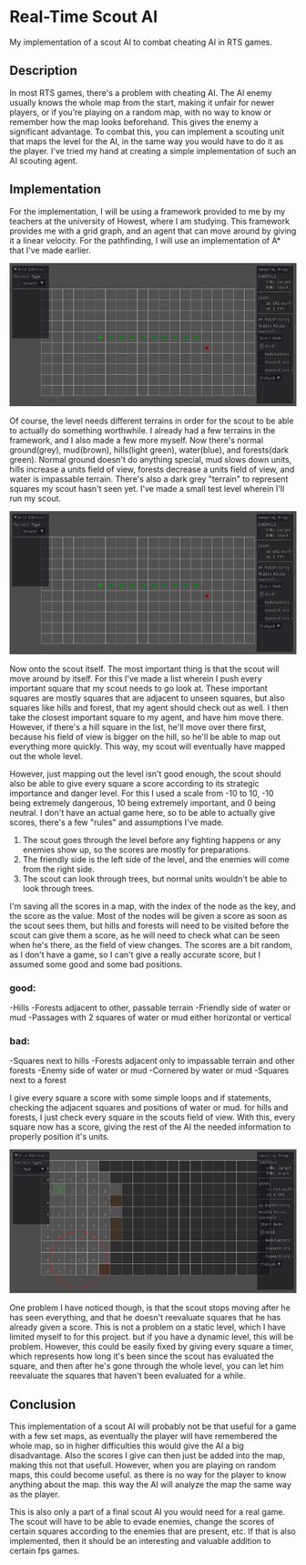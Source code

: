 # Real-Time Scout AI

My implementation of a scout AI to combat cheating AI in RTS games.

## Description

In most RTS games, there's a problem with cheating AI. The AI enemy usually knows the whole map from the start, making it unfair for newer players, or if you're playing on a random map, with no way to know or remember how the map looks beforehand. This gives the enemy a significant advantage.
To combat this, you can implement a scouting unit that maps the level for the AI, in the same way you would have to do it as the player. I've tried my hand at creating a simple implementation of such an AI scouting agent.

## Implementation

For the implementation, I will be using a framework provided to me by my teachers at the university of Howest, where I am studying. This framework provides me with a grid graph, and an agent that can move around by giving it a linear velocity. For the pathfinding, I will use an implementation of A* that I've made earlier.

![Research1](https://github.com/Louis-DV/Real-Time-Scout-AI/blob/master/Images/Research1.JPG "Research1")

Of course, the level needs different terrains in order for the scout to be able to actually do something worthwhile. I already had a few terrains in the framework, and I also made a few more myself. Now there's normal ground(grey), mud(brown), hills(light green), water(blue), and forests(dark green).
Normal ground doesn't do anything special, mud slows down units, hills increase a units field of view, forests decrease a units field of view, and water is impassable terrain. There's also a dark grey "terrain" to represent squares my scout hasn't seen yet. I've made a small test level wherein I'll run my scout.

![Research2](https://github.com/Louis-DV/Real-Time-Scout-AI/blob/master/Images/Research1.JPG "Research2")

Now onto the scout itself. The most important thing is that the scout will move around by itself. For this I've made a list wherein I push every important square that my scout needs to go look at. These important squares are mostly squares that are adjacent to unseen squares, but also squares like hills and forest, that my agent should check out as well. I then take the closest important square to my agent, and have him move there. However, if there's a hill square in the list, he'll move over there first, because his field of view is bigger on the hill, so he'll be able to map out everything more quickly. This way, my scout will eventually have mapped out the whole level.

However, just mapping out the level isn't good enough, the scout should also be able to give every square a score according to its strategic importance and danger level. For this I used a scale from -10 to 10, -10 being extremely dangerous, 10 being extremely important, and 0 being neutral. 
I don't have an actual game here, so to be able to actually give scores, there's a few "rules" and assumptions I've made. 

1) The scout goes through the level before any fighting happens or any enemies show up, so the scores are mostly for preparations.
2) The friendly side is the left side of the level, and the enemies will come from the right side.
3) The scout can look through trees, but normal units wouldn't be able to look through trees.

I'm saving all the scores in a map, with the index of the node as the key, and the score as the value. Most of the nodes will be given a score as soon as the scout sees them, but hills and forests will need to be visited before the scout can give them a score, as he will need to check what can be seen when he's there, as the field of view changes. The scores are a bit random, as I don't have a game, so I can't give a really accurate score, but I assumed some good and some bad positions.

### good:
-Hills
-Forests adjacent to other, passable terrain
-Friendly side of water or mud
-Passages with 2 squares of water or mud either horizontal or vertical

### bad:
-Squares next to hills
-Forests adjacent only to impassable terrain and other forests
-Enemy side of water or mud
-Cornered by water or mud
-Squares next to a forest

I give every square a score with some simple loops and if statements, checking the adjacent squares and positions of water or mud. for hills and forests, I just check every square in the scouts field of view. With this, every square now has a score, giving the rest of the AI the needed information to properly position it's units.

![ResearchGif](https://github.com/Louis-DV/Real-Time-Scout-AI/blob/master/Images/ResearchGif.GIF "ResearchGif")

One problem I have noticed though, is that the scout stops moving after he has seen everything, and that he doesn't reevaluate squares that he has already given a score. This is not a problem on a static level, which I have limited myself to for this project. but if you have a dynamic level, this will be problem. However, this could be easily fixed by giving every square a timer, which represents how long it's been since the scout has evaluated the square, and then after he's gone through the whole level, you can let him reevaluate the squares that haven't been evaluated for a while.


## Conclusion
This implementation of a scout AI will probably not be that useful for a game with a few set maps, as eventually the player will have remembered the whole map, so in higher difficulties this would give the AI a big disadvantage. Also the scores I give can then just be added into the map, making this not that usefull. However, when you are playing on random maps, this could become useful. as there is no way for the player to know anything about the map. this way the AI will analyze the map the same way as the player.

This is also only a part of a final scout AI you would need for a real game. The scout will have to be able to evade enemies, change the scores of certain squares according to the enemies that are present, etc.
If that is also implemented, then it should be an interesting and valuable addition to certain fps games. 





